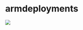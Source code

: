 # armdeployments
<a href="https://portal.azure.com/#create/Microsoft.Template/uri/https%3A%2F%2Fraw.githubusercontent.com%2Fevertonmc%2Farmdeployments%2Fmaster%2Fazuredeploy.json" target="_blank">
    <img src="http://azuredeploy.net/deploybutton.png"/>
</a>
